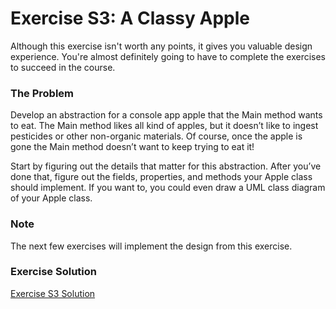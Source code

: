 # Exercise S3: A Classy Apple

Although this exercise isn't worth any points, it gives you valuable design experience. You're almost definitely going to have to complete the exercises to succeed in the course.

### The Problem

Develop an abstraction for a console app apple that the Main method wants to eat. The Main method likes all kind of apples, but it doesn’t like to ingest pesticides or other non-organic materials. Of course, once the apple is gone the Main method doesn’t want to keep trying to eat it!

Start by figuring out the details that matter for this abstraction. After you’ve done that, figure out the fields, properties, and methods your Apple class should implement. If you want to, you could even draw a UML class diagram of your Apple class.

### Note

The next few exercises will implement the design from this exercise.

### Exercise Solution

[Exercise S3 Solution](https://d3c33hcgiwev3.cloudfront.net/kV39NTfQQgKd_TU30GICcw_d2360399371f49fc92c03fef6afd8ef1_5-2-Exercise-S3-Solution.pdf?Expires=1643155200&Signature=VvUX8bEMAgejs32xBSIMbsYjaI6ly~mV3XiUhIHkq~k5pctvGvycJQgr6sfDYptFaKyNnfxd6qFfgMmVPGrCRBKlRbtpHAyDkfZbR4gC9uP43sY6cGoGw4hJQB5butBo-de1a4lZmLs8WjWEYAUYG9C-TLb-9AGwPS1lVNMfAfg_&Key-Pair-Id=APKAJLTNE6QMUY6HBC5A)
